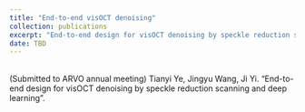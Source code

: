 ```yaml
---
title: "End-to-end visOCT denoising"
collection: publications
excerpt: "End-to-end design for visOCT denoising by speckle reduction scanning and deep learning"
date: TBD
---
```

<br/>
(Submitted to ARVO annual meeting) Tianyi Ye, Jingyu Wang, Ji Yi. “End-to-end design for visOCT denoising by speckle reduction scanning and deep learning”.
<br/>

